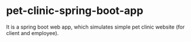# pet-clinic-spring-boot-app

It is a spring boot web app, which simulates simple pet clinic website (for client and employee).
